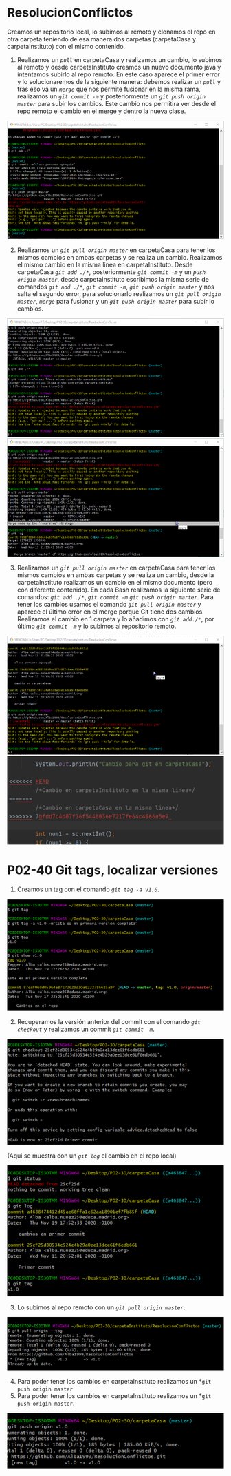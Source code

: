 # ResolucionConflictos
Creamos un repositorio local, lo subimos al remoto y clonamos el repo en otra carpeta teniendo de esa manera dos carpetas (carpetaCasa y carpetaInstituto) con el mismo contenido.

1. Realizamos un *`pull`* en carpetaCasa y realizamos un cambio, lo subimos al remoto y desde carpetaInstituto creamos un nuevo documento java 
y intentamos subirlo al repo remoto. En este caso aparece el primer error y lo solucionaremos de la siguiente manera: debemos realizar un *`pull`* y tras eso va un *`merge`* que nos permite fusionar en la misma rama, realizamos un *`git commit -m`* y posteriormente un *`git push origin master`* para subir los cambios. Este cambio nos permitira ver desde el repo remoto el cambio en el merge y dentro la nueva clase.


![Conflicto_remoto.png](/ProgramacionEntregas/Img/Conflicto_remoto.png)

2. Realizamos un *`git pull origin master`* en carpetaCasa para tener los mismos cambios en ambas carpetas y se realiza un cambio. Realizamos el mismo cambio en la misma linea en
carpetaInstituto. Desde carpetaCasa *`git add ./*`*, posteriormente *`git commit -m`* y un *`push origin master`*, desde carpetaInstituto escribimos la misma serie de comandos 
*`git add ./*`*, *`git commit -m`*, *`git push origin master`* y nos salta el segundo error, para solucionarlo realizamos un *`git pull origin master`*, *`merge`* para fusionar y un 
*`git push origin master`* para subir lo cambios.


![Conflicto_misma_linea_visualizacion.png](/ProgramacionEntregas/Img/Conflicto_mlinea_mcontenido.png)
![Resolucion_mlinea_mcontenido.png](/ProgramacionEntregas/Img/Resolucion_mlinea_mcontenido.png)


3. Realizamos un *`git pull origin master`* en carpetaCasa para tener los mismos cambios en ambas carpetas y se realiza un cambio, desde la carpetaInstituto 
realizamos un cambio en el mismo documento (pero con diferente contenido). En cada Bash realizamos la siguiente serie de comandos: *`git add ./*`*, *`git commit -m`*
*`git push origin marter`*. Para tener los cambios usamos el comando *`git pull origin master`* y aparece el último error en el merge porque Git tiene dos cambios. Realizamos 
el cambio en 1 carpeta y lo añadimos con *`git add./*`*, por último *`git commit -m`* y lo subimos al repositorio remoto.


![Conflicto_misma_linea.png](/ProgramacionEntregas/Img/Conflicto_misma_linea.png)
![Conflicto_mlinea_mcontenido.png](/ProgramacionEntregas/Img/Conflicto_misma_linea_visualizacion.png)



# P02-40 Git tags, localizar versiones


1. Creamos un tag con el comando *`git tag -a v1.0`*.


![Git_Tag.png](/ProgramacionEntregas/capturas/Git_tag.png)


2. Recuperamos la versión anterior del commit con el comando *`git checkout`* y realizamos un commit *`git commit -m`*.


![Git_checkout.png](/ProgramacionEntregas/capturas/Git_checkout.png)


(Aqui se muestra con un *`git log`* el cambio en el repo local)

![Git_commit.png](/ProgramacionEntregas/capturas/Git_commit.png)


3. Lo subimos al repo remoto con un *`git pull origin master`*.


![Git_Pull_Tag.png](/ProgramacionEntregas/capturas/Git_Pull_Tag.png)


4. Para poder tener los cambios en carpetaInstituto realizamos un *`git push origin master` 
4. Para poder tener los cambios en carpetaInstituto realizamos un *`git push origin master`.


![Git_Push_Tag.png](/ProgramacionEntregas/capturas/Git_Push_Tag.png)
